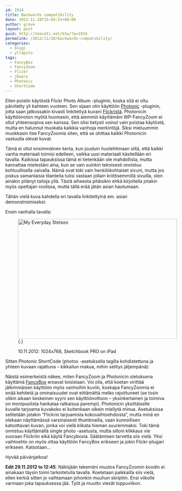 ```yaml
---
id: 1914
title: Backwards compatibility
date: 2012-11-28T15:04:53+00:00
author: grove
layout: post
guid: http://teevati.net/btw/?p=1914
permalink: /2012/11/28/backwards-compatibility/
categories:
  - blogi
  - ylläpito
tags:
  - FancyBox
  - FancyZoom
  - Flickr
  - jQuery
  - Photonic
  - ShortCode
---
```

Eilen poistin käytöstä Flickr Photo Album -pluginin, koska sitä ei oltu päivitetty yli kahteen vuoteen. Sen sijaan otin käyttöön [Photonic](http://wordpress.org/extend/plugins/photonic/ "WordPress › Photonic Gallery for Flickr, Picasa, SmugMug and 500px « WordPress Plugins") -pluginin, jotta saan jatkossakin kivasti linkitettyä kuvani [Flickristä](http://flickr.com/photos/teevati "Flikcr: Teevati's Photostream"). Photonicin käyttöönoton myötä huomasin, että aiemmin käyttämäni WP-FancyZoom ei ollut yhteensopiva sen kanssa. Sen olisi tietysti voinut vain poistaa käytöstä, mutta en halunnut muokata kaikkia vanhoja merkintöjä. Siksi mieluummin muokkasin itse FancyZoomia siten, että se ohittaa kaikki Photonicin vastuulla olevat kuvat.

Tämä ei ollut ensimmäinen kerta, kun jouduin huolehtimaan siitä, että kaikki vanha materiaali toimisi edelleen, vaikka uusi materiaali käsitellään eri tavalla. Kaikissa tapauksissa tämä ei tietenkään ole mahdollista, mutta kannattaa mielestäni aina, kun se vain suinkin teknisesti onnistuu kohtuullisella vaivalla. Nämä ovat toki vain henkilökohtaiset sivuni, mutta jos joskus samanlaisia tilanteita tulisi vastaan jollain kriittisemmillä sivuilla, olen ainakin pitänyt taitoja yllä. Tästä aiheesta pitäisikin ehkä kirjoitella jotakin myös opettajan roolissa, mutta tällä erää jätän asian hautumaan.

Tähän vielä kuva kahdella eri tavalla linkitettyinä em. asian demonstroimiseksi:

Ensin vanhalla tavalla:<figure style="width: 500px" class="wp-caption aligncenter">

[<img class="" title="My Everyday Stetson" src="http://farm9.staticflickr.com/8200/8171456182_29fddde3ea_d.jpg" alt="My Everyday Stetson" width="500" height="375" />](http://farm9.staticflickr.com/8200/8171456182_29fddde3ea_b_d.jpg "10.11.2012: 1024x768, Sketchbook PRO on iPad"){.}<figcaption class="wp-caption-text">10.11.2012: 1024x768, Sketchbook PRO on iPad</figcaption></figure> 

Sitten Photonic ShortCode (photos -asetuksella tagilla kohdistettuna ja yhteen kuvaan rajattuna &#8211; kikkailun makua, mihin selitys jäljempänä):

<p style="">
  Näistä esimerkeistä näkee, miten FancyZoom ja Photonicin oletuksena käyttämä <a style="" href="http://fancybox.net/" class="">FancyBox</a> eroavat toisistaan. Voi olla, että koetan virittää jälkimmäisen käyttöön myös vanhoihin kuviin, koskapa FancyZoomia ei enää kehitetä ja ominaisuudet ovat eittämättä melko rajoittuneet (se tosin olikin aikaan keskeinen syyni sen käyttöönottoon &#8211; yksinkertainen ja toimiva on monipuolista hankalaa ratkaisua parempi). Photonicin yksittäiselle kuvalle tarjoama kuvakoko ei kuitenkaan oikein miellytä minua. Asetuksissa selitetään jotakin &#8220;Flickrin tarjoamista kokovaihtoehdoista&#8221;, mutta minä en olekaan näyttämässä varsinaisesti thumbnailia, vaan kunnollisen katsottavan kuvan, jonka voi vielä klikata hieman suuremmaksi. Toki tämä onnistuu käyttämällä single photo -asetusta, mutta silloin klikkaus vie suoraan Flickriin eikä käytä Fancyboxia. Säätämisen tarvetta siis vielä. Yksi vaihtoehto on myös ottaa käyttöön FancyBox erikseen ja jokin Flickr-plugari erikseen. Katsotaan&#8230;<br style="" class="aloha-end-br" />
</p>

Hyvää päivänjatkoa!

<p style="">
  <b>Edit 29.11.2012 to 12:45</b>: Näköjään tekemäni muutos FancyZoomin koodin ei ainakaan täysin toimi tarkoitetulla tavalla. Koetetaan paikkailla siis vielä, ellen kerkiä sitten jo vaihtamaan johonkin muuhun skriptiin. Ensi viikolle varmaan joka tapauksessa jää. Työt ja muutto vievät loppuviikon.<br style="" />
</p>